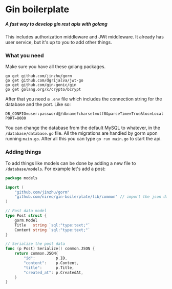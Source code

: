 # Gin boilerplate
##### A fast way to develop gin rest apis with golang

This includes authorization middleware and JWt middleware. It already has user service, but it's up to you to add other things.

### What you need
Make sure you have all these golang packages.
```
go get github.com/jinzhu/gorm
go get github.com/dgrijalva/jwt-go
go get github.com/gin-gonic/gin
go get golang.org/x/crypto/bcrypt
```

After that you need a ```.env``` file which includes the connection string for the database and the port. Like so:
```
DB_CONFIG=user:password@/dbname?charset=utf8&parseTime=True&loc=Local
PORT=8080
```

You can change the database from the default MySQL to whatever, in the ```/database/database.go``` file. All the migrations are handled by gorm upon running ```main.go```. After all this you can type ```go run main.go``` to start the api. 

### Adding things
To add things like models can be done by adding a new file to ```/database/models```. For example let's add a post:
```go
package models

import (
    "github.com/jinzhu/gorm"
    "github.com/nireo/gin-boilerplate/lib/common" // import the json data type alias
)

// Post data model
type Post struct {
    gorm.Model
    Title   string `sql:"type:text;"`
    Content string `sql:"type:text;"`
}

// Serialize the post data
func (p Post) Serialize() common.JSON {
    return common.JSON{
        "id":         p.ID,
        "content":    p.Content,
        "title":      p.Title,
        "created_at": p.CreatedAt,
    }
}
```